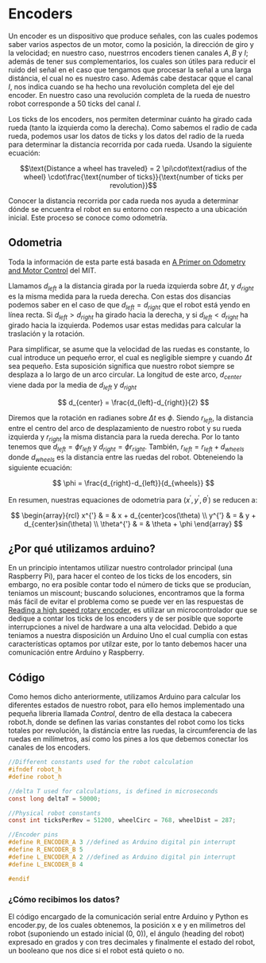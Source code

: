 # Encoders
Un encoder es un dispositivo que produce señales, con las cuales podemos saber varios aspectos de un motor, como la posición, la dirección de giro y la velocidad; en nuestro caso, nuestrros encoders tienen canales $A, B$ y $I$; además de tener sus complementarios, los cuales son útiles para reducir el ruido del señal en el caso que tengamos que procesar la señal a una larga distáncia, el cual no es nuestro caso. Además cabe destacar qque el canal $I$, nos indica cuando se ha hecho una revolución completa del eje del encoder. En nuestro caso una revolución completa de la rueda de nuestro robot corresponde a 50 ticks del canal $I$.

Los ticks de los encoders, nos permiten determinar cuánto ha girado cada rueda (tanto la izquierda como la derecha). Como sabemos el radio de cada rueda, podemos usar los datos de ticks y los datos del radio de la rueda para determinar la distancia recorrida por cada rueda. Usando la siguiente ecuación:

$$\text{Distance a wheel has traveled} = 2 \pi\cdot\text{radius of the wheel} \cdot\frac{\text{number of ticks}}{\text{number of ticks per revolution}}$$

Conocer la distancia recorrida por cada rueda nos ayuda a determinar dónde se encuentra el robot en su entorno con respecto a una ubicación inicial. Este proceso se conoce como odometría.

## Odometria

Toda la información de esta parte está basada en  [A Primer on Odometry and Motor Control](https://ocw.mit.edu/courses/6-186-mobile-autonomous-systems-laboratory-january-iap-2005/resources/odomtutorial/) del MIT.

Llamamos $d_{left}$ a la distancia girada por la rueda izquierda sobre $\Delta t$, y $d_{right}$ es la misma medida para la rueda derecha. Con estas dos disancias podemos saber en el caso de que $d_{left}=d_{right}$ que el robot está yendo en línea recta. Si $d_{left}\gt d_{right}$ ha girado hacia la derecha, y si $d_{left}\lt d_{right}$ ha girado hacia la izquierda. Podemos usar estas medidas para calcular la traslación y la rotación.

Para simplificar, se asume que la velocidad de las ruedas es constante, lo cual introduce un pequeño error, el cual es negligible siempre y cuando $\Delta t$ sea pequeño. Esta suposición significa que nuestro robot siempre se desplaza a lo largo de un arco circular. La longitud de este arco, $d_{center}$ viene dada por la media de $d_{left}$ y $d_{right}$

$$ d_{center} = \frac{d_{left}-d_{right}}{2} $$

Diremos que la rotación en radianes sobre $\Delta t$ es $\phi$. Siendo $r_{left}$, la distancia entre el centro del arco de desplazamiento de nuestro robot y su rueda izquierda y $r_{right}$ la misma distancia para la rueda derecha. Por lo tanto tenemos que $d_{left} = \phi{ r_{left} }$ y $d_{right} = \phi{ r_{right} }$. También, $r_{left} = r_{left} + d_{wheels}$ donde $d_{wheels}$ es la distancia entre las ruedas del robot. Obteneiendo la siguiente ecuación:

$$ \phi = \frac{d_{right}-d_{left}}{d_{wheels}} $$

En resumen, nuestras equaciones de odometria para $(x^{'}, y^{'}, \theta^{'})$ se reducen a:

$$ \begin{array}{rcl}
x^{'} & = & x + d_{center}cos(\theta) \\
y^{'} & = & y + d_{center}sin(\theta) \\
\theta^{'} & = &  \theta + \phi
\end{array} $$

## ¿Por qué utilizamos arduino?

En un principio intentamos utilizar nuestro controlador principal (una Raspberry Pi), para hacer el conteo de los ticks de los encoders, sin embargo, no era posible contar todo el número de ticks que se producían, teniamos un miscount; buscando soluciones, encontramos que la forma más fácil de evitar el problema como se puede ver en las respuestas de [Reading a high speed rotary encoder](https://electronics.stackexchange.com/questions/469008/reading-a-high-speed-rotary-encoder-with-a-raspberry-pi), es utilizar un microcontrolador que se dedique a contar los ticks de los encoders y de ser posible que soporte interrupciones a nivel de hardware a una alta velocidad. Debido a que teniamos a nuestra disposición un Arduino Uno el cual cumplía con estas características optamos por utilzar este, por lo tanto debemos hacer una comunicación entre Arduino y Raspberry.

## Código

Como hemos dicho anteriormente, utilizamos Arduino para calcular los diferentes estados de nuestro robot, para ello hemos implementado una pequeña libreria llamada *Control*, dentro de ella destaca la cabecera robot.h, donde se definen las varias constantes del robot como los ticks totales por revolución, la distáncia entre las ruedas, la circumferencia de las ruedas en milímetros, así como los pines a los que debemos conectar los canales de los encoders.

```c
//Different constants used for the robot calculation
#ifndef robot_h
#define robot_h

//delta T used for calculations, is defined in microseconds
const long deltaT = 50000;

//Physical robot constants
const int ticksPerRev = 51200, wheelCirc = 768, wheelDist = 287;

//Encoder pins
#define R_ENCODER_A 3 //defined as Arduino digital pin interrupt
#define R_ENCODER_B 5
#define L_ENCODER_A 2 //defined as Arduino digital pin interrupt
#define L_ENCODER_B 4

#endif
```

### ¿Cómo recibimos los datos?

El código encargado de la comunicación serial entre Arduino y Python es encoder.py, de los cuales obtenemos, la posición x e y en milímetros del robot (suponiendo un estado inicial (0, 0)), el ángulo (heading del robot) expresado en grados y con tres decimales y finalmente el estado del robot, un booleano que nos dice si el robot está quieto o no.

